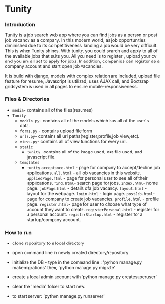 # Tunity

### Introduction

Tunity is a job search web app where you can find jobs as a person or post job vacancy as a company.
In this modern world, as job opportunities diminished due to its competitiveness, landing a job would be very difficult.
This is when Tunity shines. With tunity, you could search and apply to all of the available jobs that suits you. All you need is
to register , upload your cv and you are all set to apply for jobs. In addition, companies can register as a company account and start open job vacancies.

It is build with django, models with complex relation are included,
upload file feature for resume, Javascript is utilized, uses AJAX call, and Bootsrap gridsystem is used in all pages to ensure mobile-responsiveness.

### Files & Directories

- `media`- contains all of the files(resumes)
- `Tunity`
  - `models.py`- contains all of the models which has all of the user's data.
  - `forms.py` - contains upload file form
  - `urls.py`- contains all url paths(register,profile,job view,etc).
  - `views.py`- contains all of view functions for every url.
  - `static`
    - `tunity`- contains all of the image used, css file used, and javascript file.
  - `templates`
    - `tunity`
      `acceptance.html` - page for company to accept/decline job applications.
      `all.html` - all job vacancies in this website.
      `appliedPage.html` - page for personal user to see all of their applications.
      `find.html`- search page for jobs.
      `index.html`- home page.
      `jobPage.html` - details ofa job vacancy.
      `layout.html` - layout for the webpage.
      `login.html` - login page.
      `postJob.html`- page for company to create job vacancies.
      `profile.html` - profile page.
      `register.html`- page for user to choose what type of account they want to create.
      `registerPersonal.html` - register for a personal account.
      `registerStartup.html` - register for a startup/company account.

### How to run

- clone repository to a local directory

- open command line in newly created directory/repository

- initialize the DB - type in the command line : 'python manage.py makemigrations' then, 'python manage.py migrate'

- create a local admin account with 'python manage.py createsuperuser'

- clear the 'media' folder to start new.

- to start server: 'python manage.py runserver'
